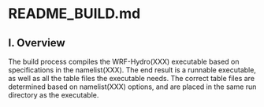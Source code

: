 # README_BUILD.md


## I. Overview
The build process compiles the WRF-Hydro(XXX) executable based on specifications in the namelist(XXX).  The end result is a runnable executable,
as well as all the table files the executable needs.  The correct table files are determined based on namelist(XXX) options, and are placed in the
same run directory as the executable.


